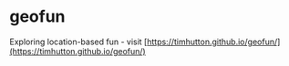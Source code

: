 # geofun
Exploring location-based fun - visit [https://timhutton.github.io/geofun/](https://timhutton.github.io/geofun/)
